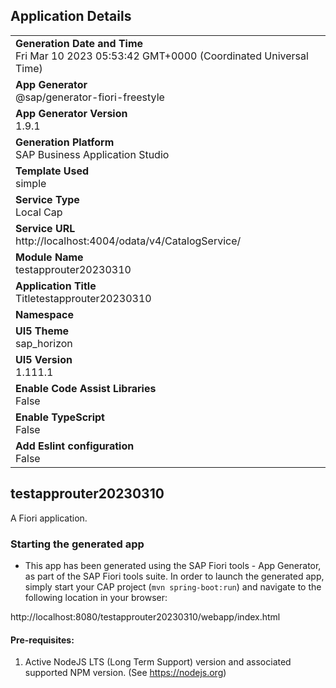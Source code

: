 ## Application Details
|               |
| ------------- |
|**Generation Date and Time**<br>Fri Mar 10 2023 05:53:42 GMT+0000 (Coordinated Universal Time)|
|**App Generator**<br>@sap/generator-fiori-freestyle|
|**App Generator Version**<br>1.9.1|
|**Generation Platform**<br>SAP Business Application Studio|
|**Template Used**<br>simple|
|**Service Type**<br>Local Cap|
|**Service URL**<br>http://localhost:4004/odata/v4/CatalogService/
|**Module Name**<br>testapprouter20230310|
|**Application Title**<br>Titletestapprouter20230310|
|**Namespace**<br>|
|**UI5 Theme**<br>sap_horizon|
|**UI5 Version**<br>1.111.1|
|**Enable Code Assist Libraries**<br>False|
|**Enable TypeScript**<br>False|
|**Add Eslint configuration**<br>False|

## testapprouter20230310

A Fiori application.

### Starting the generated app

-   This app has been generated using the SAP Fiori tools - App Generator, as part of the SAP Fiori tools suite.  In order to launch the generated app, simply start your CAP project (```mvn spring-boot:run```) and navigate to the following location in your browser:

http://localhost:8080/testapprouter20230310/webapp/index.html

#### Pre-requisites:

1. Active NodeJS LTS (Long Term Support) version and associated supported NPM version.  (See https://nodejs.org)


